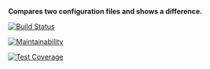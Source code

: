 <b>Compares two configuration files and shows a difference.</b>

[![Build Status](https://travis-ci.org/juliastetskaya/project-lvl2-s193.svg?branch=master)](https://travis-ci.org/juliastetskaya/project-lvl2-s193)

[![Maintainability](https://api.codeclimate.com/v1/badges/a99a88d28ad37a79dbf6/maintainability)](https://codeclimate.com/github/codeclimate/codeclimate/maintainability)

[![Test Coverage](https://api.codeclimate.com/v1/badges/a99a88d28ad37a79dbf6/test_coverage)](https://codeclimate.com/github/codeclimate/codeclimate/test_coverage)
